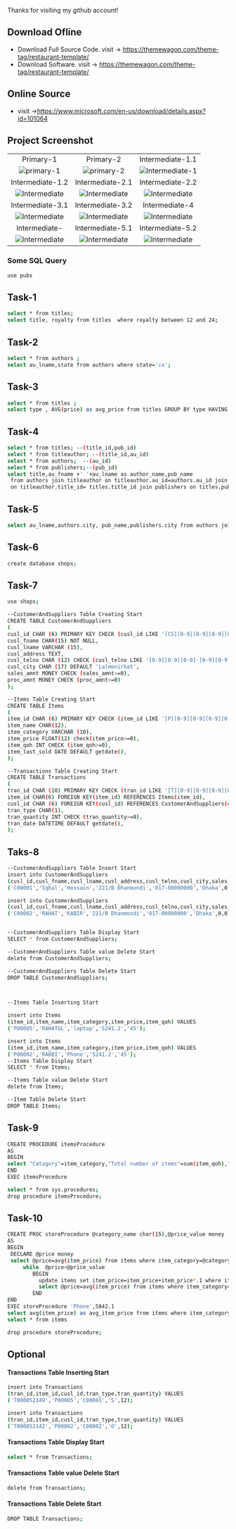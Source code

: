 Thanks for visiting my github account!

## Download Ofline

- Download Full Source Code. visit -> https://themewagon.com/theme-tag/restaurant-template/
- Download Software. visit -> https://themewagon.com/theme-tag/restaurant-template/

## Online Source
- visit ->https://www.microsoft.com/en-us/download/details.aspx?id=101064

## Project Screenshot

|   |   |   |
|:---:|:---:|:---:|
|Primary-1|Primary-2|Intermediate-1.1|
|![primary-1](https://github.com/learnwithfair/sql-database/blob/main/screenshort/p-1.jpg)|![primary-2](https://github.com/learnwithfair/sql-database/blob/main/screenshort/p-2.jpg)|![Intermediate-1](https://github.com/learnwithfair/sql-database/blob/main/screenshort/I-1.1.jpg)|
|Intermediate-1.2|Intermediate-2.1|Intermediate-2.2|
|![Intermediate](https://github.com/learnwithfair/sql-database/blob/main/screenshort/I-1.2.jpg)|![Intermediate](https://github.com/learnwithfair/sql-database/blob/main/screenshort/I-2.1.jpg)|![Intermediate](https://github.com/learnwithfair/sql-database/blob/main/screenshort/I-2.2.jpg)|
|Intermediate-3.1|Intermediate-3.2|Intermediate-4|
|![Intermediate](https://github.com/learnwithfair/sql-database/blob/main/screenshort/I-3.1.jpg)|![Intermediate](https://github.com/learnwithfair/sql-database/blob/main/screenshort/I-3.2.jpg)|![Intermediate](https://github.com/learnwithfair/sql-database/blob/main/screenshort/I-2.2.jpg)|
|Intermediate-|Intermediate-5.1|Intermediate-5.2|
|![Intermediate](https://github.com/learnwithfair/sql-database/blob/main/screenshort/I-4.jpg)|![Intermediate](https://github.com/learnwithfair/sql-database/blob/main/screenshort/I-5.1.jpg)|![Intermediate](https://github.com/learnwithfair/sql-database/blob/main/screenshort/I-5.2.jpg)|


### Some SQL Query 

```bash
use pubs
```

## Task-1

```bash
select * from titles;
select title, royalty from titles  where royalty between 12 and 24;
```

## Task-2

```bash
select * from authors ;
select au_lname,state from authors where state='ca';
```

## Task-3

```bash
select * from titles ;
select type , AVG(price) as avg_price from titles GROUP BY type HAVING AVG(price)>15;
```

## Task-4

```bash
select * from titles; --(title_id,pub_id)
select * from titleauthor; --(title_id,au_id)
select * from authors;  --(au_id)
select * from publishers;--(pub_id)
select title,au_fname +' '+au_lname as author_name,pub_name 
 from authors join titleauthor on titleauthor.au_id=authors.au_id join titles 
 on titleauthor.title_id= titles.title_id join publishers on titles.pub_id=publishers.pub_id;
 ```

## Task-5

```bash
select au_lname,authors.city, pub_name,publishers.city from authors join publishers on authors.city=publishers.city;
```

## Task-6

```bash
create database shops;
```

## Task-7

```bash
use shops;

--CustomerAndSuppliers Table Creating Start
CREATE TABLE CustomerAndSuppliers
(
cusl_id CHAR (6) PRIMARY KEY CHECK (cusl_id LIKE '[CS][0-9][0-9][0-9][0-9][0-9]'),
cusl_fname CHAR(15) NOT NULL,
cusl_lname VARCHAR (15),
cusl_address TEXT,
cusl_telno CHAR (12) CHECK (cusl_telno LIKE '[0-9][0-9][0-9]-[0-9][0-9][0-9][0-9][0-9][0-9][0-9][0-9]'),
cusl_city CHAR (17) DEFAULT 'Lalmonirhat',
sales_amnt MONEY CHECK (sales_amnt>=0),
proc_amnt MONEY CHECK (proc_amnt>=0)
);

--Items Table Creating Start
CREATE TABLE Items
(
item_id CHAR (6) PRIMARY KEY CHECK (item_id LIKE '[P][0-9][0-9][0-9][0-9][0-9]'),
item_name CHAR(12),
item_category VARCHAR (10),
item_price FLOAT(12) check(item_price>=0),
item_qoh INT CHECK (item_qoh>=0),
item_last_sold DATE DEFAULT getdate(),
);

--Transactions Table Creating Start
CREATE TABLE Transactions
(
tran_id CHAR (10) PRIMARY KEY CHECK (tran_id LIKE '[T][0-9][0-9][0-9][0-9][0-9][0-9][0-9][0-9][0-9]'),
item_id CHAR(6) FOREIGN KEY(item_id) REFERENCES Items(item_id),
cusl_id CHAR (6) FOREIGN KEY(cusl_id) REFERENCES CustomerAndSuppliers(cusl_id),
tran_type CHAR(1),
tran_quantity INT CHECK (tran_quantity>=0),
tran_date DATETIME DEFAULT getdate(),
);
```

## Taks-8

```bash
--CustomerAndSuppliers Table Insert Start
insert into CustomerAndSuppliers
(cusl_id,cusl_fname,cusl_lname,cusl_address,cusl_telno,cusl_city,sales_amnt,proc_amnt) VALUES
('C00001','Iqbal','Hossain','221/B Dhanmondi','017-00000000','Dhaka',0,0);

insert into CustomerAndSuppliers
(cusl_id,cusl_fname,cusl_lname,cusl_address,cusl_telno,cusl_city,sales_amnt,proc_amnt) VALUES
('C00002','RAHAT','KABIR','221/B Dhanmondi','017-00000000','Dhaka',0,0);


--CustomerAndSuppliers Table Display Start
SELECT * from CustomerAndSuppliers;

--CustomerAndSuppliers Table value Delete Start
delete from CustomerAndSuppliers;

--CustomerAndSuppliers Table Delete Start
DROP TABLE CustomerAndSuppliers;



--Items Table Inserting Start

insert into Items
(item_id,item_name,item_category,item_price,item_qoh) VALUES
('P00005','RAHATUL','laptop','5241.2','45');

insert into Items
(item_id,item_name,item_category,item_price,item_qoh) VALUES
('P00002','RABBI','Phone','5241.2','45');
--Items Table Display Start
SELECT * from Items;

--Items Table value Delete Start
delete from Items;

--Item Table Delete Start
DROP TABLE Items;
```


## Task-9

```bash
CREATE PROCEDURE itemsProcedure
AS
BEGIN
select "Catagory"=item_category,"Total number of items"=sum(item_qoh),"Average Price"=avg(item_price) from Items group by item_category
END
EXEC itemsProcedure

select * from sys.procedures;
drop procedure itemsProcedure;
```

## Task-10

```bash
CREATE PROC storeProcedure @category_name char(15),@price_value money
AS 
BEGIN 
 DECLARE @price money
 select @price=avg(item_price) from items where item_category=@category_name;    
     while  @price<@price_value
        BEGIN
          update items set item_price=item_price+item_price*.1 where item_category=@category_name;
          select @price=avg(item_price) from items where item_category=@category_name;
        END 
END
EXEC storeProcedure 'Phone',5842.1
select avg(item_price) as avg_item_price from items where item_category='Phone';
select * from items

drop procedure storeProcedure;
```

## Optional 


#### Transactions Table Inserting Start
```bash
insert into Transactions
(tran_id,item_id,cusl_id,tran_type,tran_quantity) VALUES
('T000052149','P00005','C00001','S',12);

insert into Transactions
(tran_id,item_id,cusl_id,tran_type,tran_quantity) VALUES
('T000052142','P00002','C00002','O',12);
```

#### Transactions Table Display Start

```bash
select * from Transactions;
```

#### Transactions Table value Delete Start
```bash
delete from Transactions;
```

#### Transactions Table Delete Start
```bash
DROP TABLE Transactions;
```

